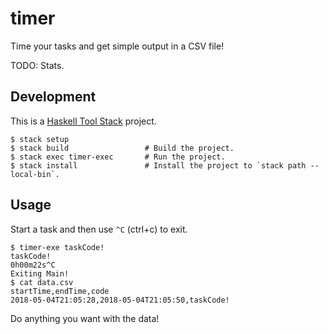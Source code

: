 # timer

Time your tasks and get simple output in a CSV file!

TODO: Stats.

## Development

This is a [Haskell Tool Stack](https://docs.haskellstack.org/en/stable/README/)
project.

```
$ stack setup
$ stack build                 # Build the project.
$ stack exec timer-exec       # Run the project.
$ stack install               # Install the project to `stack path --local-bin`.
```

## Usage

Start a task and then use `^C` (ctrl+c) to exit.

```
$ timer-exe taskCode!
taskCode!
0h00m22s^C
Exiting Main!
$ cat data.csv
startTime,endTime,code
2018-05-04T21:05:28,2018-05-04T21:05:50,taskCode!
```

Do anything you want with the data!
